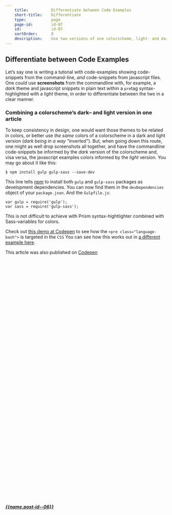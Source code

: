 ```yaml
---
    title:          Differentiate between Code Examples
    short-title:    Differentiate
    type:           page
    page-id:        id-07
    id:             id-07
    sortOrder:      8
    description:    Use two versions of one colorscheme, light- and dark, in a blogpost in order to differentiate between different code environments
---
```


## Differentiate between Code Examples


Let’s say one is writing a tutorial with code-examples showing code-snippets from the command-line, _and_ code-snippets from javascript files. One _could_ use **screenshots** from the commandline with, for example, a _dark_ theme and javascript snippets in plain text within a `pre`tag syntax-highlighted with a _light_ theme, in order to differentiate between the two in a clear manner.

### Combining a colorscheme’s dark– and light version in one article
To keep consistency in design, one would want those themes to be related in colors, or better use _the same_ colors of a colorscheme in a dark and light version (_dark being in a way “inverted”_). But, when going down this route, one might as well drop screenshots all together, and have the commandline code-snippets be informed by the _dark_ version of the colorscheme and, visa versa, the javascript examples colors informed by the _light_ version. You may go about it like this:

<div class="example">

<pre><code class="language-bash">$ npm install gulp gulp-sass --save-dev
</code></pre>

<span class="text">This line tells [npm](http://npmjs.com) to install both `gulp` and `gulp-sass` packages as development dependencies. You can now find them in the `devDependencies` object of your `package.json`. And the `Gulpfile.js`:</span>

<pre><code class="language-javascript">var gulp = require('gulp');
var sass = require('gulp-sass');
</code></pre>

</div>

This is not difficult to achieve with Prism syntax-hightlighter combined with Sass-variables for colors.

Check out [this demo at Codepen](http://codepen.io/atelierbram/pen/ZbYrRJ) to see how the `<pre class="language-bash">` is targeted in the `CSS` You can see how this works out in [a different example here](http://atelierbram.github.io/Starter-Assemble-Gulp/).

<span class="note">This article was also published on [Codepen](http://codepen.io/atelierbram/blog/differentiate/)</span>

<div class="prevnext">
  <h5><a href="../{{url.post-id--06}}" rel="prev"><i class="icon icon-8 icon-arrow-left"><svg class="shape-icon" viewBox="0 0 8 12"><use xlink:href="#shape-arrow-point" transform="rotate(180,4,6)"></use></svg></i> {{name.post-id--06}}</a></h5>
</div>

